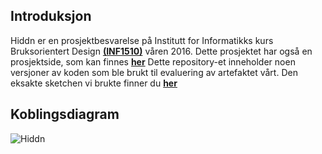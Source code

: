 
## Introduksjon
Hiddn er en prosjektbesvarelse på Institutt for Informatikks kurs Bruksorientert Design [**(INF1510)**](https://www.uio.no/studier/emner/matnat/ifi/INF1510/) våren 2016.
Dette prosjektet har også en prosjektside, som kan finnes [**her**](http://www.uio.no/studier/emner/matnat/ifi/INF1510/v16/prosjekter/.%20%28punktum%29/index.html)
Dette repository-et inneholder noen versjoner av koden som ble brukt til evaluering av artefaktet vårt. Den eksakte sketchen vi brukte finner du [**her**](https://github.com/FreeeG/INF1510/blob/main/main.ino)

## Koblingsdiagram
![Hiddn](http://i.imgur.com/ChPDYtE.png)
